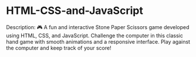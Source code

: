 # HTML-CSS-and-JavaScript
Description: 🎮 A fun and interactive Stone Paper Scissors game developed using HTML, CSS, and JavaScript. Challenge the computer in this classic hand game with smooth animations and a responsive interface. Play against the computer and keep track of your score!
